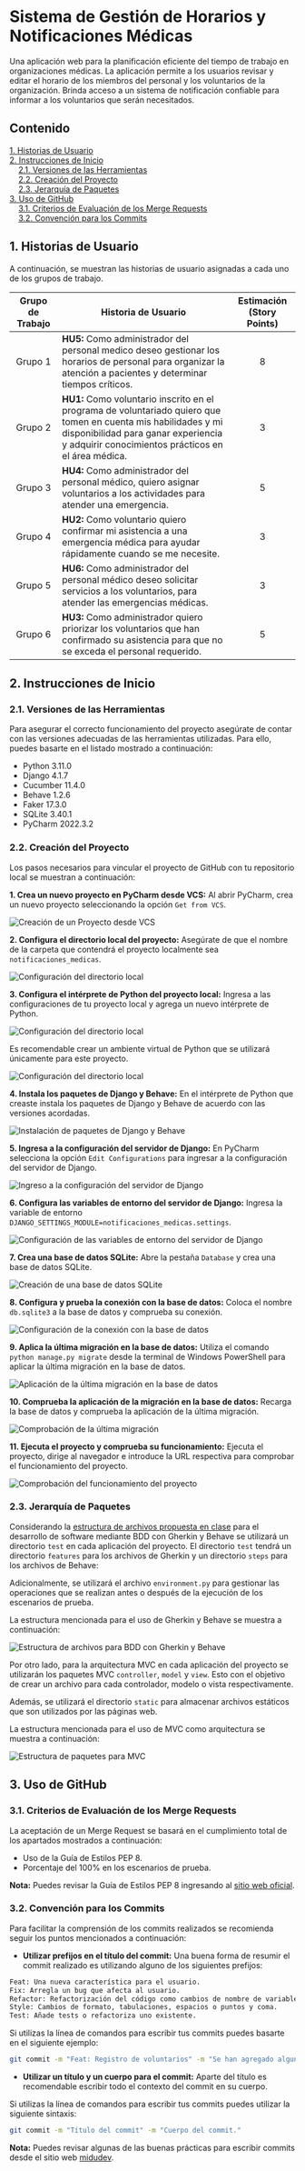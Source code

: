 # Sistema de Gestión de Horarios y Notificaciones Médicas

Una aplicación web para la planificación eficiente del tiempo de trabajo en organizaciones médicas. La aplicación permite a los usuarios revisar y editar el horario de los miembros del personal y los voluntarios de la organización. Brinda acceso a un sistema de notificación confiable para informar a los voluntarios que serán necesitados.

## Contenido
[1. Historias de Usuario](#1-historias-de-usuario)  
[2. Instrucciones de Inicio](#2-instrucciones-de-inicio)  
&nbsp;&nbsp;&nbsp;&nbsp;[2.1. Versiones de las Herramientas](#21-versiones-de-las-herramientas)  
&nbsp;&nbsp;&nbsp;&nbsp;[2.2. Creación del Proyecto](#22-creación-del-proyecto)  
&nbsp;&nbsp;&nbsp;&nbsp;[2.3. Jerarquía de Paquetes](#23-jerarquía-de-paquetes)  
[3. Uso de GitHub](#3-uso-de-github)  
&nbsp;&nbsp;&nbsp;&nbsp;[3.1. Criterios de Evaluación de los Merge Requests](#31-criterios-de-evaluación-de-los-merge-requests)  
&nbsp;&nbsp;&nbsp;&nbsp;[3.2. Convención para los Commits](#32-convención-para-los-commits)  

## 1. Historias de Usuario

A continuación, se muestran las historias de usuario asignadas a cada uno de los grupos de trabajo. 

| **Grupo de Trabajo** | **Historia de Usuario**                                                                                                                                                                                     | **Estimación (Story Points)** |
|:--------------------:|-------------------------------------------------------------------------------------------------------------------------------------------------------------------------------------------------------------|:-----------------------------:|
|       Grupo 1        | **HU5:** Como administrador del personal medico deseo gestionar los horarios de personal para organizar la atención a pacientes y determinar tiempos críticos.                                              |               8               |
|       Grupo 2        | **HU1:** Como voluntario inscrito en el programa de voluntariado quiero que tomen en cuenta mis habilidades y mi disponibilidad para ganar experiencia y adquirir conocimientos prácticos en el área médica. |               3               |
|       Grupo 3        | **HU4:** Como administrador del personal médico, quiero asignar voluntarios a los actividades para atender una emergencia.                                                                               |               5               |
|       Grupo 4        | **HU2:** Como voluntario quiero confirmar mi asistencia a una emergencia médica para ayudar rápidamente cuando se me necesite.                                                                              |               3               |
|       Grupo 5        | **HU6:** Como administrador del personal médico deseo solicitar servicios a los voluntarios, para atender las emergencias médicas.                                                                          |               3               |
|       Grupo 6        | **HU3:** Como administrador quiero priorizar los voluntarios que han confirmado su asistencia para que no se exceda el personal requerido.                                                                  |               5               |

## 2. Instrucciones de Inicio

### 2.1. Versiones de las Herramientas

Para asegurar el correcto funcionamiento del proyecto asegúrate de contar con las versiones adecuadas de las herramientas utilizadas. Para ello, puedes basarte en el listado mostrado a continuación:

* Python 3.11.0
* Django 4.1.7
* Cucumber 11.4.0
* Behave 1.2.6
* Faker 17.3.0
* SQLite 3.40.1
* PyCharm 2022.3.2

### 2.2. Creación del Proyecto

Los pasos necesarios para vincular el proyecto de GitHub con tu repositorio local se muestran a continuación:

**1. Crea un nuevo proyecto en PyCharm desde VCS:** Al abrir PyCharm, crea un nuevo proyecto seleccionando la opción ```Get from VCS```.

![Creación de un Proyecto desde VCS](https://i.ibb.co/WnWBcBp/01.png)

**2. Configura el directorio local del proyecto:** Asegúrate de que el nombre de la carpeta que contendrá el proyecto localmente sea ```notificaciones_medicas```.

![Configuración del directorio local](https://i.ibb.co/h9hjdRB/02.png)

**3. Configura el intérprete de Python del proyecto local:** Ingresa a las configuraciones de tu proyecto local y agrega un nuevo intérprete de Python.

![Configuración del directorio local](https://i.ibb.co/G5pQVh0/03.png)

Es recomendable crear un ambiente virtual de Python que se utilizará únicamente para este proyecto.

![Configuración del directorio local](https://i.ibb.co/Fnvbx5L/04.png)

**4. Instala los paquetes de Django y Behave:** En el intérprete de Python que creaste instala los paquetes de Django y Behave de acuerdo con las versiones acordadas.

![Instalación de paquetes de Django y Behave](https://i.ibb.co/BgNPr7P/05.png)

**5. Ingresa a la configuración del servidor de Django:** En PyCharm selecciona la opción ```Edit Configurations``` para ingresar a la configuración del servidor de Django. 

![Ingreso a la configuración del servidor de Django](https://i.ibb.co/PFgYqGR/06.png)

**6. Configura las variables de entorno del servidor de Django:** Ingresa la variable de entorno ```DJANGO_SETTINGS_MODULE=notificaciones_medicas.settings```.

![Configuración de las variables de entorno del servidor de Django](https://i.ibb.co/C1DNd04/07.png)

**7. Crea una base de datos SQLite:** Abre la pestaña ```Database``` y crea una base de datos SQLite.

![Creación de una base de datos SQLite](https://i.ibb.co/LQMWmFN/08.png)

**8. Configura y prueba la conexión con la base de datos:** Coloca el nombre ```db.sqlite3``` a la base de datos y comprueba su conexión.

![Configuración de la conexión con la base de datos](https://i.ibb.co/rthKs5s/09.png)

**9. Aplica la última migración en la base de datos:** Utiliza el comando ```python manage.py migrate``` desde la terminal de Windows PowerShell para aplicar la última migración en la base de datos.

![Aplicación de la última migración en la base de datos](https://i.ibb.co/h7C3qRw/10.png)

**10. Comprueba la aplicación de la migración en la base de datos:** Recarga la base de datos y comprueba la aplicación de la última migración.

![Comprobación de la última migración](https://i.ibb.co/Kmpg0PL/11.png)

**11. Ejecuta el proyecto y comprueba su funcionamiento:** Ejecuta el proyecto, dirige al navegador e introduce la URL respectiva para comprobar el funcionamiento del proyecto.

![Comprobación del funcionamiento del proyecto](https://i.ibb.co/3sHdDmp/12.png)

### 2.3. Jerarquía de Paquetes

Considerando la [estructura de archivos propuesta en clase](https://coggle.it/diagram/YKwIGLwdFm3ufpye/t/bdd/bbc003c7d1c0544999001d47e8effe4a9987a3226e473307526633410016956a) para el desarrollo de software mediante BDD con Gherkin y Behave se utilizará un directorio ```test``` en cada aplicación del proyecto. El directorio ```test``` tendrá un directorio ```features``` para los archivos de Gherkin y un directorio ```steps``` para los archivos de Behave:

Adicionalmente, se utilizará el archivo ```environment.py``` para gestionar las operaciones que se realizan antes o después de la ejecución de los escenarios de prueba.

La estructura mencionada para el uso de Gherkin y Behave se muestra a continuación:

![Estructura de archivos para BDD con Gherkin y Behave](https://i.ibb.co/p2HQPJ6/tests.png)

Por otro lado, para la arquitectura MVC en cada aplicación del proyecto se utilizarán los paquetes MVC ```controller```, ```model``` y ```view```. Esto con el objetivo de crear un archivo para cada controlador, modelo o vista respectivamente.

Además, se utilizará el directorio ```static``` para almacenar archivos estáticos que son utilizados por las páginas web.

La estructura mencionada para el uso de MVC como arquitectura se muestra a continuación:

![Estructura de paquetes para MVC](https://i.ibb.co/MkzpFPd/mvc.png)

## 3. Uso de GitHub

### 3.1. Criterios de Evaluación de los Merge Requests

La aceptación de un Merge Request se basará en el cumplimiento total de los apartados mostrados a continuación:

* Uso de la Guía de Estilos PEP 8.
* Porcentaje del 100% en los escenarios de prueba.

**Nota:** Puedes revisar la Guía de Estilos PEP 8 ingresando al [sitio web oficial](https://peps.python.org/pep-0008/). 

### 3.2. Convención para los Commits

Para facilitar la comprensión de los commits realizados se recomienda seguir los puntos mencionados a continuación:

* **Utilizar prefijos en el título del commit:** Una buena forma de resumir el commit realizado es utilizando alguno de los siguientes prefijos:

```bash
Feat: Una nueva característica para el usuario.
Fix: Arregla un bug que afecta al usuario.
Refactor: Refactorización del código como cambios de nombre de variables o funciones.
Style: Cambios de formato, tabulaciones, espacios o puntos y coma.
Test: Añade tests o refactoriza uno existente.
```
    
Si utilizas la línea de comandos para escribir tus commits puedes basarte en el siguiente ejemplo:

```bash
git commit -m "Feat: Registro de voluntarios" -m "Se han agregado algunos métodos en la clase Voluntario para permitir el registro de voluntarios."
```

* **Utilizar un título y un cuerpo para el commit:** Aparte del título es recomendable escribir todo el contexto del commit en su cuerpo.

Si utilizas la línea de comandos para escribir tus commits puedes utilizar la siguiente sintaxis:

```bash
git commit -m "Título del commit" -m "Cuerpo del commit."
```

**Nota:** Puedes revisar algunas de las buenas prácticas para escribir commits desde el sitio web [midudev](https://midu.dev/buenas-practicas-escribir-commits-git/). 
